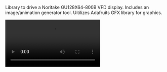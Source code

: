 Library to drive a Noritake GU128X64-800B VFD display. Includes an image/animation generator tool. Uitilizes Adafruits GFX library for graphics.

![alt text](https://github.com/TylerBoland/VFD-Graphics-Driver/blob/main/Images/saw.mp4 "Simple Spectrometer Animation")
